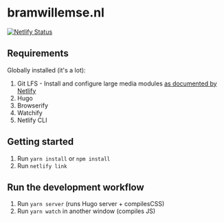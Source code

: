 # bramwillemse.nl
[![Netlify Status](https://api.netlify.com/api/v1/badges/e80b820a-f761-4c5c-a82b-91a188c84108/deploy-status)](https://app.netlify.com/sites/bw-home/deploys)

## Requirements
Globally installed (it's a lot):
1. Git LFS - Install and configure large media modules [as documented by Netlify](https://docs.netlify.com/large-media/requirements-and-limitations/#requirements)
2. Hugo
3. Browserify
4. Watchify
5. Netlify CLI

## Getting started
1. Run `yarn install` or `npm install`
3. Run `netlify link`

## Run the development workflow
1. Run `yarn server` (runs Hugo server + compilesCSS)
2. Run `yarn watch` in another window (compiles JS)


